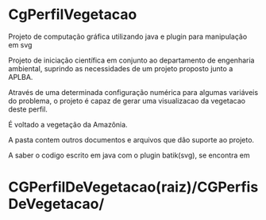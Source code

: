 CgPerfilVegetacao
=================

Projeto de computação gráfica utilizando java e plugin para manipulação em svg


Projeto de iniciação científica em conjunto ao departamento de engenharia ambiental, suprindo
as necessidades de um projeto proposto junto a APLBA.


Através de uma determinada configuração numérica para algumas variáveis do problema,
 o projeto é capaz de gerar uma visualizacao da vegetacao deste perfil.


É voltado a vegetação da Amazônia.


A pasta contem outros documentos e arquivos que dão suporte ao projeto.

A saber o codigo escrito em java com o plugin batik(svg), se encontra em

CGPerfilDeVegetacao(raiz)/CGPerfisDeVegetacao/
=============================================

